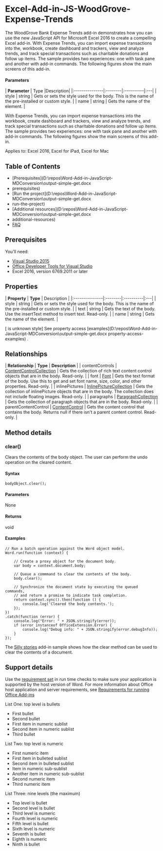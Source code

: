 # Excel-Add-in-JS-WoodGrove-Expense-Trends
The WoodGrove Bank Expense Trends add-in demonstrates how you can use the new JavaScript API for Microsoft Excel 2016 to create a compelling Excel add-in. With Expense Trends, you can import expense transactions into the, workbook, create dashboard and trackers, view and analyze trends, and track special transactions such as charitable donations and follow up items. The sample provides two experiences: one with task pane and another with add-in commands. The following figures show the main screens of this add-in.

#### Parameters
| **Parameter**	   | Type	|Description|
|:---------------|:--------|:----------|:---|
| style | string | Gets or sets the style used for the body. This is the name of the pre-installed or custom style. |
| name | string | Gets the name of the element. |



With Expense Trends, you can import expense transactions into the workbook, create dashboard and trackers, view and analyze trends, and track special transactions such as charitable donations and follow up items. The sample provides two experiences: one with task pane and another with add-in commands. The following figures show the main screens of this add-in.

Applies to: Excel 2016, Excel for iPad, Excel for Mac

## Table of Contents
* [Prerequisites](D:\repos\Word-Add-in-JavaScript-MDConversion\output-simple-get.docx
* prerequisites) 
* [Run the project](D:\repos\Word-Add-in-JavaScript-MDConversion\output-simple-get.docx
* run-the-project) 
* [Additional resources](D:\repos\Word-Add-in-JavaScript-MDConversion\output-simple-get.docx
* additional-resources) 
* [FAQ](http://www.bing.com/) 

## Prerequisites
You'll need:

* [Visual Studio 2015](https://www.visualstudio.com/downloads/download-visual-studio-vs.aspx) 
* [Office Developer Tools for Visual Studio](https://www.visualstudio.com/en-us/features/office-tools-vs.aspx) 
* Excel 2016, version 6769.2011 or later

## Properties
| **Property** | **Type** | Description | 
|:---------------|:--------|:----------|:---|
| style | string | Gets or sets the style used for the body. This is the name of the pre-installed or custom style. | 
| text | string | Gets the text of the body. Use the insertText method to insert text. Read-only. | 
| name | string | Gets the name of the element. | 



[ is unknown style] See property access [examples](D:\repos\Word-Add-in-JavaScript-MDConversion\output-simple-get.docx
property-access-examples) .

## Relationships
| **Relationship** | **Type** | **Description** |
| contentControls | [ContentControlCollection](C:\Users\chbigham\Documents\contentcontrolcollection.md)  | Gets the collection of rich text content control objects that are in the body. Read-only. |
| font | [Font](C:\Users\chbigham\Documents\font.md)  | Gets the text format of the body. Use this to get and set font name, size, color, and other properties. Read-only. |
| inlinePictures | [InlinePictureCollection](C:\Users\chbigham\Documents\inlinepicturecollection.md)  | Gets the collection of inlinePicture objects that are in the body. The collection does not include floating images. Read-only. | 
| paragraphs | [ParagraphCollection](C:\Users\chbigham\Documents\paragraphcollection.md)  | Gets the collection of paragraph objects that are in the body. Read-only. | 
| parentContentControl | [ContentControl](C:\Users\chbigham\Documents\contentcontrol.md)  | Gets the content control that contains the body. Returns null if there isn't a parent content control. Read-only. | 
## Method details
### clear()
Clears the contents of the body object. The user can perform the undo operation on the cleared content.

#### Syntax
```
bodyObject.clear();
```
#### Parameters
None

#### Returns
void

#### Examples
```
// Run a batch operation against the Word object model.
Word.run(function (context) {
 
    // Create a proxy object for the document body.
    var body = context.document.body;
 
    // Queue a commmand to clear the contents of the body.
    body.clear();
 
    // Synchronize the document state by executing the queued commands,
    // and return a promise to indicate task completion.
    return context.sync().then(function () {
        console.log('Cleared the body contents.');
    });
})
.catch(function (error) {
    console.log("Error: " + JSON.stringify(error));
    if (error instanceof OfficeExtension.Error) {
        console.log("Debug info: " + JSON.stringify(error.debugInfo));
    }
});
```
The [Silly stories](https://aka.ms/sillystorywordaddin)  add-in sample shows how the clear method can be used to clear the contents of a document.

## Support details
Use the [requirement set](https://msdn.microsoft.com/EN-US/library/office/mt590206.aspx)  in run time checks to make sure your application is supported by the host version of Word. For more information about Office host application and server requirements, see [Requirements for running Office Add-ins](https://msdn.microsoft.com/EN-US/library/office/dn833104.aspx) 

List One: top level is bullets

* First bullet
* Second bullet
* First item in numeric sublist
* Second item in numeric sublist
* Third bullet



List Two: top level is numeric

* First numeric item
* First item in bulleted sublist
* Second item in bulleted sublist
* Item in numeric sub-sublist
* Another item in numeric sub-sublist
* Second numeric item
* Third numeric item



List Three: nine levels (the maximum)

* Top level is bullet
* Second level is bullet
* Third level is numeric
* Fourth level is numeric
* Fifth level is bullet
* Sixth level is numeric
* Seventh is bullet
* Eighth is numeric
* Ninth is bullet





